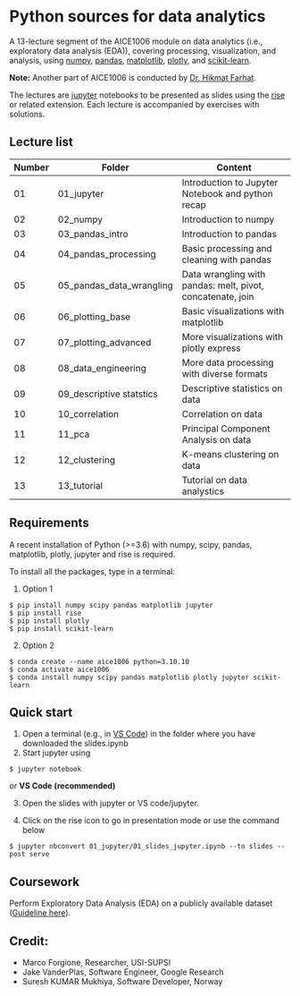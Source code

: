 # Python sources for data analytics
A 13-lecture segment of the AICE1006 module on data analytics (i.e., exploratory data analysis (EDA)), covering processing, visualization, and analysis, using [numpy](https://numpy.org/), [pandas](https://pandas.pydata.org/), [matplotlib](https://matplotlib.org/), [plotly](https://plotly.com/python/), and [scikit-learn](https://scikit-learn.org/stable/).

**Note:** Another part of AICE1006 is conducted by [Dr. Hikmat Farhat](https://www.southampton.ac.uk/people/5zvfgb/doctor-hikmat-farhat).

<!-- The course consists in 13 lectures which should last about 1 hours each. --> 
The lectures are [jupyter](https://jupyter.org/) notebooks to be presented as slides using the [rise](https://rise.readthedocs.io/en/stable/) or related extension.
Each lecture is accompanied by exercises with solutions.

## Lecture list

| Number   | Folder                    | Content                                                     |
| ------   | ------------------------- | ------------------------------------------------------------| 
| 01       | 01_jupyter                |  Introduction to Jupyter Notebook and python recap          |
| 02       | 02_numpy                  |  Introduction to numpy                                      |
| 03       | 03_pandas_intro           |  Introduction to pandas                                     |
| 04       | 04_pandas_processing      |  Basic processing and cleaning with pandas                  |
| 05       | 05_pandas_data_wrangling  |  Data wrangling with pandas: melt, pivot, concatenate, join |
| 06       | 06_plotting_base          |  Basic visualizations with matplotlib                       |
| 07       | 07_plotting_advanced      |  More visualizations with plotly express                    |
| 08       | 08_data_engineering       |  More data processing with diverse formats                  |
| 09       | 09_descriptive statstics  |  Descriptive statistics on data                             |
| 10       | 10_correlation            |  Correlation on data                                        |
| 11       | 11_pca                    |  Principal Component Analysis on data                       |
| 12       | 12_clustering             |  K-means clustering on data                                |
| 13       | 13_tutorial               |  Tutorial on data analystics                                |


## Requirements 

A recent installation of Python (>=3.6) with numpy, scipy, pandas, matplotlib, plotly, jupyter and rise is required.

To install all the packages, type in a terminal:

1. Option 1 

``` 
$ pip install numpy scipy pandas matplotlib jupyter
$ pip install rise
$ pip install plotly
$ pip install scikit-learn
```
2. Option 2

```
$ conda create --name aice1006 python=3.10.10
$ conda activate aice1006
$ conda install numpy scipy pandas matplotlib plotly jupyter scikit-learn
```


## Quick start

1.  Open a terminal (e.g., in [VS Code](https://code.visualstudio.com/docs/datascience/jupyter-notebooks)) in the folder where you have downloaded the slides.ipynb
2.  Start jupyter using
```
$ jupyter notebook
```
or **VS Code (recommended)**


3. Open the slides with jupyter or VS code/jupyter. 



4. Click on the rise icon to go in presentation mode or use the command below
```
$ jupyter nbconvert 01_jupyter/01_slides_jupyter.ipynb --to slides --post serve
```

## Coursework

Perform Exploratory Data Analysis (EDA) on a publicly available dataset ([Guideline here](CW.md)).


## Credit: 

* Marco Forgione, Researcher, USI-SUPSI
* Jake VanderPlas, Software Engineer, Google Research
* Suresh KUMAR Mukhiya, Software Developer, Norway
